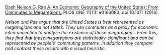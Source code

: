 [Dash Nelson G, Rae A. An Economic Geography of the United States: From Commutes to Megaregions.](http://journals.plos.org/plosone/article?id=info%3Adoi/10.1371/journal.pone.0166083
) PLOS ONE 11(11): e0166083; doi 10.1371 (2016)

*Nelson and Rae argue that the United States is best represented as megaregions and not states. They use commutes as a proxy for economic interconnection to analyze the existence of these megaregions. From this, they find that these megaregions are statistically-significant and can be represented by people's’ commuting patterns. In addition they compare  and contrast these results with a visual heuristic.*

